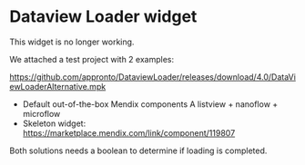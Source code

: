 # Dataview Loader widget

This widget is no longer working. 

We attached a test project with 2 examples:

https://github.com/appronto/DataviewLoader/releases/download/4.0/DataViewLoaderAlternative.mpk

- Default out-of-the-box Mendix components 
    A listview + nanoflow + microflow
- Skeleton widget: https://marketplace.mendix.com/link/component/119807

Both solutions needs a boolean to determine if loading is completed.